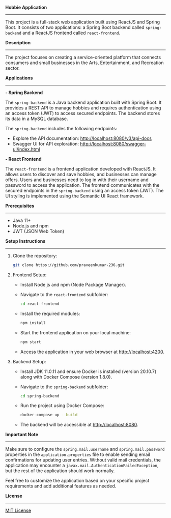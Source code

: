 <b>Hobbie Application</b>
<hr>

This project is a full-stack web application built using ReactJS and Spring Boot. It consists of two applications: a Spring Boot backend called `spring-backend` and a ReactJS frontend called `react-frontend`.

<b>Description</b>
<hr>

The project focuses on creating a service-oriented platform that connects consumers and small businesses in the Arts, Entertainment, and Recreation sector.

<b>Applications</b>
<hr>

<b> - Spring Backend</b>

The `spring-backend` is a Java backend application built with Spring Boot. It provides a REST API to manage hobbies and requires authentication using an access token (JWT) to access secured endpoints. The backend stores its data in a MySQL database. 

The `spring-backend` includes the following endpoints:

- Explore the API documentation: [http://localhost:8080/v3/api-docs](http://localhost:8080/v3/api-docs)
- Swagger UI for API exploration: [http://localhost:8080/swagger-ui/index.html](http://localhost:8080/swagger-ui/index.html)

<b> - React Frontend</b>

The `react-frontend` is a frontend application developed with ReactJS. It allows users to discover and save hobbies, and businesses can manage offers. Users and businesses need to log in with their username and password to access the application. The frontend communicates with the secured endpoints in the `spring-backend` using an access token (JWT). The UI styling is implemented using the Semantic UI React framework.

<b>Prerequisites</b>
<hr>

- Java 11+
- Node.js and npm
- JWT (JSON Web Token)

<b>Setup Instructions</b>
<hr>

1. Clone the repository:

   ```bash
   git clone https://github.com/praveenkumar-236.git
   ```

2. Frontend Setup:
   - Install Node.js and npm (Node Package Manager).
   - Navigate to the `react-frontend` subfolder:

     ```bash
     cd react-frontend
     ```

   - Install the required modules:

     ```bash
     npm install
     ```

   - Start the frontend application on your local machine:

     ```bash
     npm start
     ```

   - Access the application in your web browser at [http://localhost:4200](http://localhost:4200).

3. Backend Setup:
   - Install JDK 11.0.11 and ensure Docker is installed (version 20.10.7) along with Docker Compose (version 1.8.0).
   - Navigate to the `spring-backend` subfolder:

     ```bash
     cd spring-backend
     ```

   - Run the project using Docker Compose:

     ```bash
     docker-compose up --build
     ```

   - The backend will be accessible at [http://localhost:8080](http://localhost:8080).

<b>Important Note</b>
<hr>

Make sure to configure the `spring.mail.username` and `spring.mail.password` properties in the `application.properties` file to enable sending email confirmations for updating user entries. Without valid mail credentials, the application may encounter a `javax.mail.AuthenticationFailedException`, but the rest of the application should work normally.

Feel free to customize the application based on your specific project requirements and add additional features as needed.

<b>License</b>
<hr>

[MIT License](LICENSE)